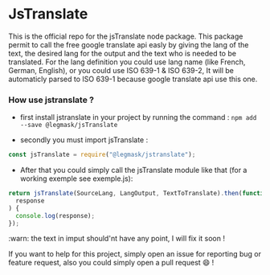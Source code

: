 # JsTranslate

This is the official repo for the jsTranslate node package. This package permit to call the free google translate api easly by giving the lang of the text, the desired lang for the output and the text who is needed to be translated. For the lang definition you could use lang name (like French, German, English), or you could use ISO 639-1 & ISO 639-2, It will be automaticly parsed to ISO 639-1 because google translate api use this one.

### How use jstranslate ?

- first install jstranslate in your project by running the command :
  `npm add --save @legmask/jsTranslate`

- secondly you must import jsTranslate :

```js
const jsTranslate = require("@legmask/jstranslate");
```

- After that you could simply call the jsTranslate module like that (for a working exemple see exemple.js):

```js
return jsTranslate(SourceLang, LangOutput, TextToTranslate).then(function (
  response
) {
  console.log(response);
});
```

:warn: the text in imput should'nt have any point, I will fix it soon !

If you want to help for this project, simply open an issue for reporting bug or feature request, also you could simply open a pull request :smile: !
